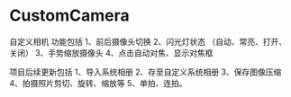 # CustomCamera
自定义相机
功能包括
1、前后摄像头切换
2、闪光灯状态 （自动、常亮、打开、关闭）
3、手势缩放摄像头
4、点击自动对焦、显示对焦框

项目后续更新包括
1、导入系统相册
2、存至自定义系统相册
3、保存图像压缩
4、拍摄照片剪切、旋转、缩放等
5、单拍、连拍。

